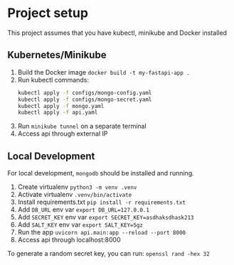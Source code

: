 # Project setup
This project assumes that you have kubectl, minikube and Docker installed
## Kubernetes/Minikube
1. Build the Docker image `docker build -t my-fastapi-app .`
2. Run kubectl commands:
    ```bash
    kubectl apply -f configs/mongo-config.yaml
    kubectl apply -f configs/mongo-secret.yaml
    kubectl apply -f mongo.yaml
    kubectl apply -f api.yaml
    ```
3. Run `minikube tunnel` on a separate terminal
4. Access api through external IP

## Local Development
For local development, `mongodb` should be installed and running.
1. Create virtualenv `python3 -m venv .venv`
2. Activate virtualenv `.venv/bin/activate`
3. Install requirements.txt `pip install -r requirements.txt`
4. Add `DB_URL` env var `export DB_URL=127.0.0.1`
5. Add `SECRET_KEY` env var `export SECRET_KEY=asdhaksdhask213`
5. Add `SALT_KEY` env var `export SALT_KEY=5gz`
6. Run the app `uvicorn api.main:app --reload --port 8000`
7. Access api through localhost:8000

To generate a random secret key, you can run:
`openssl rand -hex 32`